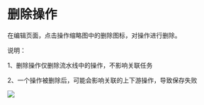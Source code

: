 # 删除操作

在编辑页面，点击操作缩略图中的删除图标，对操作进行删除。

说明：

1、删除操作仅删除流水线中的操作，不影响关联任务

2、一个操作被删除后，可能会影响关联的上下游操作，导致保存失败

![](/image/codepipeline/Delete-Action.PNG) 
